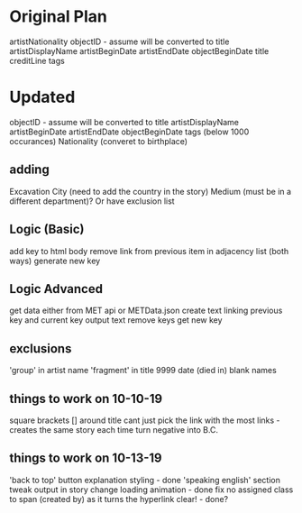 # Original Plan

artistNationality
objectID - assume will be converted to title
artistDisplayName
artistBeginDate
artistEndDate
objectBeginDate
title
creditLine
tags

# Updated

objectID - assume will be converted to title
artistDisplayName
artistBeginDate
artistEndDate
objectBeginDate
tags (below 1000 occurances)
Nationality (converet to birthplace)
## adding
Excavation
City (need to add the country in the story)
Medium (must be in a different department)? Or have exclusion list 

## Logic (Basic)
add key to html body
remove link from previous item in adjacency list (both ways)
generate new key

## Logic Advanced
get data either from MET api or METData.json
create text linking previous key and current key
output text
remove keys
get new key 

## exclusions
'group' in artist name
'fragment' in title
9999 date (died in)
blank names

## things to work on 10-10-19
square brackets [] around title
cant just pick the link with the most links - creates the same story each time 
turn negative into B.C.


## things to work on 10-13-19
'back to top' button
explanation styling - done
'speaking english' section
tweak output in story
change loading animation - done
fix no assigned class to span (created by) as it turns the hyperlink clear! - done?
